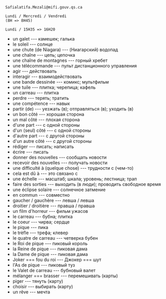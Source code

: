 `Safialatifa.Mezali@mifi.gouv.qs.ca`

```
Lundi / Mercredi / Vendredi
(8H => 8H45)

Lundi / 15H35 => 16H20
```

- un galet --- камешек; галька
- le soleil --- солнце
- une chute (de Niagara) --- (Ниагарский) водопад
- une chaîne --- цепь; цепочка
- une chaîne de montagnes --- горный хребет
- une télécommande --- пульт дистанционного управления
- agir --- действовать
- interagir --- взаимодействовать
- une bande dessinée --- комикс; мультфильм
- une tuile --- плитка; черепица; кафель
- un carreau --- плитка
- perdre --- терять; тратить
- une compétence --- навык
- partir (de) --- уезжать (в); отправляться (в); уходить (в)
- un bon côté --- хорошая сторона
- un mal côté --- плохая сторона
- d'une part --- с одной стороны
- d'un (seul) côté --- с одной стороны
- d'autre part --- с другой стороны
- d'un autre côté --- с другой стороны
- rédiger --- писать; написать
- écrire --- писать
- donner des nouvelles --- сообщать новости
- recevoir des nouvelles --- получать новости
- une difficulté à (quelque chose) --- трудности с (чем-то)
- cela est dû à --- это связано с
- une échelle --- масштаб; шкала; уровень; лестница; трап
- faire des sorties --- выходить (в люди); проводить свободное время
- une éclipse solaire --- солнечное затмение
- en commun --- совместно
- gaucher / gauchère --- левша / левша
- droitier / droitière --- правша / правша
- un film d'horreur --- фильм ужасов
- le carreau --- бубна; плитка
- le coeur --- чирва; сердце
- le pique --- пика
- le trèfle --- трефа; клевер
- le quatre de carreau --- четверка бубен
- le Roi de pique --- пиковый король
- la Reine de pique --- пиковая дама
- la Dame de pique --- пиковая дама
- Joker === fou du roi --- Джокер === шут
- l'As de pique --- пиковый туз
- le Valet de carreau --- бубновый валет
- mélanger === brasser --- перемешивать (карты)
- piger --- тянуть (карту)
- choisir --- выбирать (карту)
- un rêve --- мечта